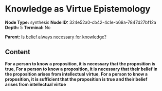 # Knowledge as Virtue Epistemology

**Node Type:** synthesis
**Node ID:** 324e52a0-cb42-4c1e-b69a-7847d27bf12a
**Depth:** 5
**Terminal:** No

**Parent:** [Is belief always necessary for knowledge?](is-belief-always-necessary-for-knowledge-antithesis-24bcca71-e12e-43c7-943c-eff435916205.md)

## Content

**For a person to know a proposition, it is necessary that the proposition is true**, **For a person to know a proposition, it is necessary that their belief in the proposition arises from intellectual virtue**, **For a person to know a proposition, it is sufficient that the proposition is true and their belief arises from intellectual virtue**
